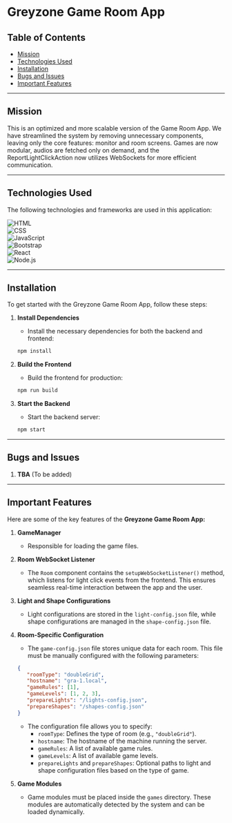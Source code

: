 # Greyzone Game Room App

## Table of Contents
- [Mission](#mission)
- [Technologies Used](#technologies-used)
- [Installation](#installation)
- [Bugs and Issues](#bugs-and-issues)
- [Important Features](#important-features)

---
## Mission
This is an optimized and more scalable version of the Game Room App. We have streamlined the system by removing unnecessary components, leaving only the core features: monitor and room screens. Games are now modular, audios are fetched only on demand, and the ReportLightClickAction now utilizes WebSockets for more efficient communication.


---

## Technologies Used

The following technologies and frameworks are used in this application:

![HTML](https://img.shields.io/badge/HTML-5-orange?style=flat-square&logo=html5&logoColor=white)  
![CSS](https://img.shields.io/badge/CSS-3-blue?style=flat-square&logo=css3&logoColor=white)  
![JavaScript](https://img.shields.io/badge/JavaScript-ES6-yellow?style=flat-square&logo=javascript&logoColor=white)  
![Bootstrap](https://img.shields.io/badge/Bootstrap-5-purple?style=flat-square&logo=bootstrap&logoColor=white)  
![React](https://img.shields.io/badge/React-18-blue?style=flat-square&logo=react&logoColor=white)  
![Node.js](https://img.shields.io/badge/Node.js-16-green?style=flat-square&logo=node.js&logoColor=white)

---

## Installation

To get started with the Greyzone Game Room App, follow these steps:

1. **Install Dependencies**  
   - Install the necessary dependencies for both the backend and frontend:
   ```bash 
   npm install
   ```

2. **Build the Frontend**  
   - Build the frontend for production:
   ```bash 
   npm run build
   ```

3. **Start the Backend**  
   - Start the backend server:
   ```bash 
   npm start
   ```

---
## Bugs and Issues
1. **TBA** (To be added)

---
## Important Features
Here are some of the key features of the **Greyzone Game Room App:**

1. **GameManager**
   - Responsible for loading the game files.

2. **Room WebSocket Listener**
   - The `Room` component contains the `setupWebSocketListener()` method, which listens for light click events from the frontend. This ensures seamless real-time interaction between the app and the user.

3. **Light and Shape Configurations**
   - Light configurations are stored in the `light-config.json` file, while shape configurations are managed in the `shape-config.json` file.

4. **Room-Specific Configuration**
   - The `game-config.json` file stores unique data for each room. This file must be manually configured with the following parameters:
   ```json
   {
      "roomType": "doubleGrid",
      "hostname": "gra-1.local",
      "gameRules": [1],
      "gameLevels": [1, 2, 3],
      "prepareLights": "/lights-config.json",
      "prepareShapes": "/shapes-config.json"
   }
   ```
   - The configuration file allows you to specify:
      - `roomType`: Defines the type of room (e.g., `"doubleGrid"`).
      - `hostname`: The hostname of the machine running the server.
      - `gameRules`: A list of available game rules.
      - `gameLevels`: A list of available game levels.
      - `prepareLights` and `prepareShapes`: Optional paths to light and shape configuration files based on the type of game.

5. **Game Modules**
   - Game modules must be placed inside the `games` directory. These modules are automatically detected by the system and can be loaded dynamically.